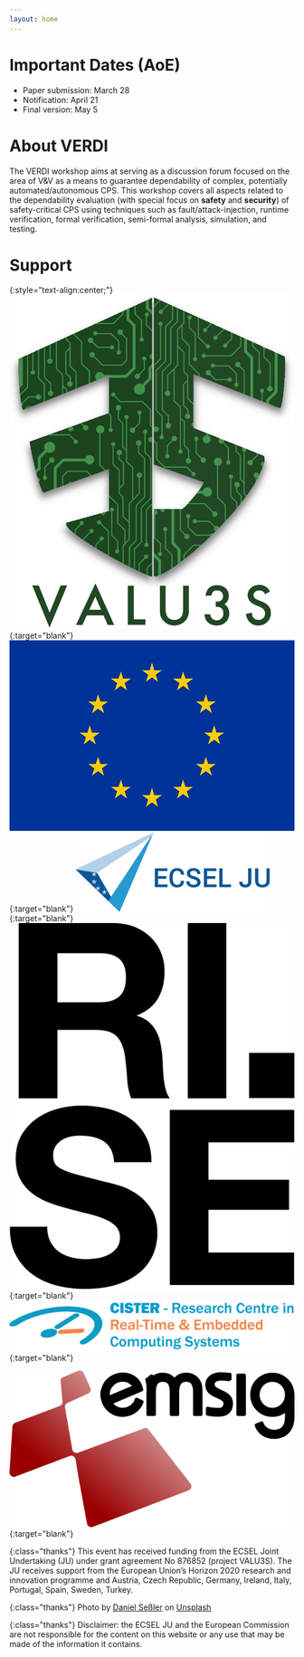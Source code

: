 ```yaml
---
layout: home
---
```


# Important Dates (AoE)

  - Paper submission: March 28
  - Notification: April 21
  - Final version: May 5


# About VERDI

The VERDI workshop aims at serving as a discussion forum focused on the area of V&V as a means to guarantee dependability of complex, potentially automated/autonomous CPS. This workshop covers all aspects related to the dependability evaluation (with special focus on __safety__ and __security__) of safety-critical CPS using techniques such as fault/attack-injection, runtime verification, formal verification, semi-formal analysis, simulation, and testing. 



<!-- See publish.twitter.com, https://developer.twitter.com/en/docs/twitter-for-websites/timelines/guides/profile-timeline -->
<!-- <a class="twitter-timeline"  data-width="600" data-height="600" data-chrome="nofooter" dnt="true" href="https://twitter.com/verdi_workshop?ref_src=twsrc%5Etfw">Tweets by verdi_workshop</a> -->

# Support

{:style="text-align:center;"}
[![logo](assets/img/logo-VALU3S.png "logo")](https://valu3s.eu/){:target="blank"}
[![logo](assets/img/logo-eu.jpg "logoSmall")](http://ec.europa.eu/){:target="blank"}
[![logo](assets/img/logo-ECSEL.png "logoSmall")](https://www.kdt-ju.europa.eu/){:target="blank"}
[![logo](assets/img/logo-RISE.png "logo")](https://www.ri.se/en/){:target="blank"}
[![logo](assets/img/logo-cister.png "logo")](https://cister-labs.pt){:target="blank"}
<!-- [![logo](assets/img/logo-FCT1-norte2020.png "logoSmall")](http://norte2020.pt/){:target="blank"} -->
<!-- [![logo](assets/img/logo-FCT4-FCT.png "logoSmall")](http://www.fct.mctes.pt/){:target="blank"} -->
[![logo](assets/img/logo-emsig.png "logo")](http://www.emsig.net/emsig.net/){:target="blank"}
<!-- [![logo](assets/img/logo-FCT2-pt2020.png "logoSmall")](https://www.portugal2020.pt/Portal2020){:target="blank"} -->

{:class="thanks"}
This event has received funding from the ECSEL Joint Undertaking (JU) under grant agreement No 876852 (project VALU3S). The JU receives support from the European Union’s Horizon 2020 research and innovation programme and Austria, Czech Republic, Germany, Ireland, Italy, Portugal, Spain, Sweden, Turkey.

<!-- This event is also supported by the Norte Portugal Regional Operational Programme (NORTE 2020) under the Portugal 2020 Partnership Agreement, through ERDF – European Regional Development Fund through the Operational Programme for Competitiveness and Internationalisation (project NORTE-01-0145-FEDER-028550), - national funds through the Portuguese funding agency, FCT - Fundação para a Ciência e a Tecnologia (project PTDC/EEI-COM/28550/2017). -->


<!-- {:class="thanks"}
Image credit: [Christoffer Engström](https://unsplash.com/photos/tjguVu0GoEM) via [Unsplash](https://unsplash.com) -->

{:class="thanks"}
Photo by [Daniel Seßler](https://unsplash.com/@danielsessler?utm_source=unsplash&utm_medium=referral&utm_content=creditCopyText) on [Unsplash](https://unsplash.com/s/photos/porto?utm_source=unsplash&utm_medium=referral&utm_content=creditCopyText)

{:class="thanks"}
Disclaimer: the ECSEL JU and the European Commission are not responsible for the content on this website or any use that may be made of the information it contains.



<!-- <script async src="https://platform.twitter.com/widgets.js" charset="utf-8"></script> -->

